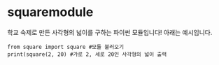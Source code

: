 # squaremodule
학교 숙제로 만든 사각형의 넓이를 구하는 파이썬 모듈입니다!
아래는 예시입니다.
```
from square import square #모듈 불러오기
print(square(2, 20) #가로 2, 세로 20인 사각형의 넓이 출력
```

